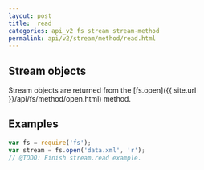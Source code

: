 ```yaml
---
layout: post
title:  read
categories: api_v2 fs stream stream-method
permalink: api/v2/stream/method/read.html
---
```


## Stream objects

Stream objects are returned from the [fs.open]({{ site.url }}/api/fs/method/open.html) method.

## Examples

```javascript
var fs = require('fs');
var stream = fs.open('data.xml', 'r');
// @TODO: Finish stream.read example.
```








